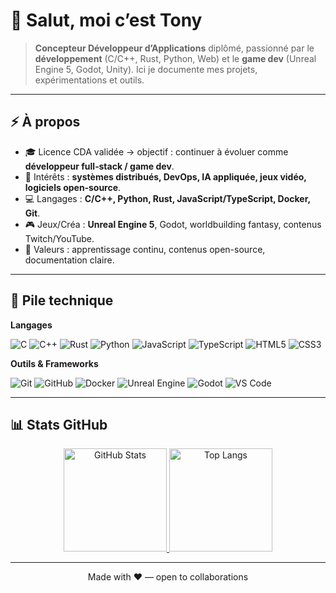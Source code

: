 # 👋 Salut, moi c’est **Tony**

> **Concepteur Développeur d’Applications** diplômé, passionné par le **développement** (C/C++, Rust, Python, Web) et le **game dev** (Unreal Engine 5, Godot, Unity). Ici je documente mes projets, expérimentations et outils.

---

## ⚡ À propos

* 🎓 Licence CDA validée → objectif : continuer à évoluer comme **développeur full‑stack / game dev**.
* 🧪 Intérêts : **systèmes distribués, DevOps, IA appliquée, jeux vidéo, logiciels open‑source**.
* 💻 Langages : **C/C++, Python, Rust, JavaScript/TypeScript, Docker, Git**.
* 🎮 Jeux/Créa : **Unreal Engine 5**, Godot, worldbuilding fantasy, contenus Twitch/YouTube.
* 🧠 Valeurs : apprentissage continu, contenus open-source, documentation claire.

---

## 🧰 Pile technique

**Langages**

![C](https://img.shields.io/badge/C-00599C?logo=c\&logoColor=white)
![C++](https://img.shields.io/badge/C++-00599C?logo=cplusplus\&logoColor=white)
![Rust](https://img.shields.io/badge/Rust-000000?logo=rust\&logoColor=white)
![Python](https://img.shields.io/badge/Python-3776AB?logo=python\&logoColor=white)
![JavaScript](https://img.shields.io/badge/JavaScript-F7DF1E?logo=javascript\&logoColor=black)
![TypeScript](https://img.shields.io/badge/TypeScript-3178C6?logo=typescript\&logoColor=white)
![HTML5](https://img.shields.io/badge/HTML5-E34F26?logo=html5\&logoColor=white)
![CSS3](https://img.shields.io/badge/CSS3-1572B6?logo=css3\&logoColor=white)

**Outils & Frameworks**

![Git](https://img.shields.io/badge/Git-F05032?logo=git\&logoColor=white)
![GitHub](https://img.shields.io/badge/GitHub-181717?logo=github\&logoColor=white)
![Docker](https://img.shields.io/badge/Docker-2496ED?logo=docker\&logoColor=white)
![Unreal Engine](https://img.shields.io/badge/Unreal%20Engine-000000?logo=unrealengine\&logoColor=white)
![Godot](https://img.shields.io/badge/Godot-478CBF?logo=godotengine\&logoColor=white)
![VS Code](https://img.shields.io/badge/VS%20Code-007ACC?logo=visualstudiocode\&logoColor=white)

---

## 📊 Stats GitHub

<p align="center">
  <a href="https://github.com/YOUR_GITHUB_USERNAME">
    <img alt="GitHub Stats" height="165" src="https://github-readme-stats.vercel.app/api?username=Hifi58&show_icons=true&theme=transparent&hide_title=false&hide_rank=false&count_private=true" />
  </a>
  <a href="https://github.com/YOUR_GITHUB_USERNAME">
    <img alt="Top Langs" height="165" src="https://github-readme-stats.vercel.app/api/top-langs/?username=Hifi58&layout=compact&langs_count=10&theme=transparent" />
  </a>
</p>

---

<p align="center">Made with ❤️ — open to collaborations</p>
